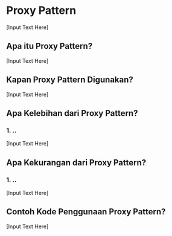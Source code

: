 # Proxy Pattern
[Input Text Here]

## Apa itu Proxy Pattern?
[Input Text Here]

## Kapan Proxy Pattern Digunakan?
[Input Text Here]

## Apa Kelebihan dari Proxy Pattern?
### 1. ..
[Input Text Here]

## Apa Kekurangan dari Proxy Pattern?
### 1. ..
[Input Text Here]

## Contoh Kode Penggunaan Proxy Pattern?
[Input Text Here]